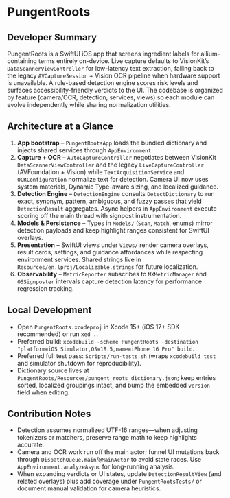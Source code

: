 # PungentRoots

## Developer Summary
PungentRoots is a SwiftUI iOS app that screens ingredient labels for allium-containing terms entirely on-device. Live capture defaults to VisionKit’s `DataScannerViewController` for low-latency text extraction, falling back to the legacy `AVCaptureSession` + Vision OCR pipeline when hardware support is unavailable. A rule-based detection engine scores risk levels and surfaces accessibility-friendly verdicts to the UI. The codebase is organized by feature (camera/OCR, detection, services, views) so each module can evolve independently while sharing normalization utilities.

## Architecture at a Glance
1. **App bootstrap** – `PungentRootsApp` loads the bundled dictionary and injects shared services through `AppEnvironment`.
2. **Capture + OCR** – `AutoCaptureController` negotiates between VisionKit `DataScannerViewController` and the legacy `LiveCaptureController` (AVFoundation + Vision) while `TextAcquisitionService` and `OCRConfiguration` normalize text for detection. Camera UI now uses system materials, Dynamic Type-aware sizing, and localized guidance.
3. **Detection Engine** – `DetectionEngine` consults `DetectDictionary` to run exact, synonym, pattern, ambiguous, and fuzzy passes that yield `DetectionResult` aggregates. Async helpers in `AppEnvironment` execute scoring off the main thread with signpost instrumentation.
4. **Models & Persistence** – Types in `Models/` (`Scan`, `Match`, enums) mirror detection payloads and keep highlight ranges consistent for SwiftUI overlays.
5. **Presentation** – SwiftUI views under `Views/` render camera overlays, result cards, settings, and guidance affordances while respecting environment services. Shared strings live in `Resources/en.lproj/Localizable.strings` for future localization.
6. **Observability** – `MetricReporter` subscribes to `MXMetricManager` and `OSSignposter` intervals capture detection latency for performance regression tracking.

## Local Development
- Open `PungentRoots.xcodeproj` in Xcode 15+ (iOS 17+ SDK recommended) or run `xed .`.
- Preferred build: `xcodebuild -scheme PungentRoots -destination "platform=iOS Simulator,OS=18.5,name=iPhone 16 Pro" build`.
- Preferred full test pass: `Scripts/run-tests.sh` (wraps `xcodebuild test` and simulator shutdown for reproducibility).
- Dictionary source lives at `PungentRoots/Resources/pungent_roots_dictionary.json`; keep entries sorted, localized groupings intact, and bump the embedded `version` field when editing.

## Contribution Notes
- Detection assumes normalized UTF-16 ranges—when adjusting tokenizers or matchers, preserve range math to keep highlights accurate.
- Camera and OCR work run off the main actor; funnel UI mutations back through `DispatchQueue.main`/`@MainActor` to avoid state races. Use `AppEnvironment.analyzeAsync` for long-running analysis.
- When expanding verdicts or UI states, update `DetectionResultView` (and related overlays) plus add coverage under `PungentRootsTests/` or document manual validation for camera heuristics.
